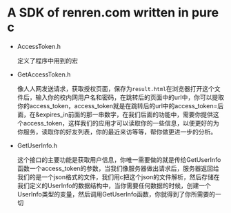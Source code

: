 A SDK of renren.com written in pure c
===

* AccessToken.h

  定义了程序中用到的宏
  
* GetAccessToken.h

  像人人网发送请求，获取授权页面，保存为`result.html`在浏览器打开这个文件后，输入你的校内网用户名和密码，在跳转后的页面中的url中，你可以提取你的access_token，access_token就是在跳转后的url中的access_token=后面，在&expires_in前面的那一串数字，在我们后面的功能中，需要你提供这个access_token，这样我们的应用才可以读取你的一些信息，以便更好的为你服务，读取你的好友列表，你的最近来访等等，帮你做更进一步的分析。
  
* GetUserInfo.h

  这个接口的主要功能是获取用户信息，你唯一需要做的就是传给GetUserInfo函数一个access_token的参数，当我们像服务器做出请求后，服务器返回给我们的是一个json格式的文件，我们用c把这个json的文件解析，然后存储在我们定义的UserInfo的数据结构中，当你需要任何数据的时候，创建一个UserInfo类型的变量，然后调用GetUserInfo函数，你就得到了你所需要的一切